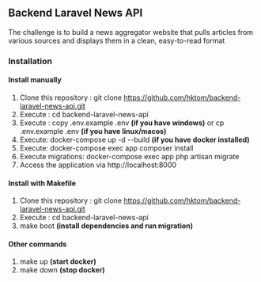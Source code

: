 ## Backend Laravel News API

The challenge is to build a news aggregator website that pulls articles from various sources and displays them in a clean,
easy-to-read format

### Installation

#### Install manually

1. Clone this repository : git clone https://github.com/hktom/backend-laravel-news-api.git
2. Execute : cd backend-laravel-news-api
3. Execute : copy .env.example .env **(if you have windows)** or cp .env.example .env **(if you have linux/macos)**
4. Execute: docker-compose up -d --build **(if you have docker installed)**
5. Execute: docker-compose exec app composer install
6. Execute migrations: docker-compose exec app php artisan migrate
7. Access the application via http://localhost:8000

#### Install with Makefile

1. Clone this repository : git clone https://github.com/hktom/backend-laravel-news-api.git
2. Execute : cd backend-laravel-news-api
3. make boot **(install dependencies and run migration)**

#### Other commands
1. make up **(start docker)**
2. make down **(stop docker)**
